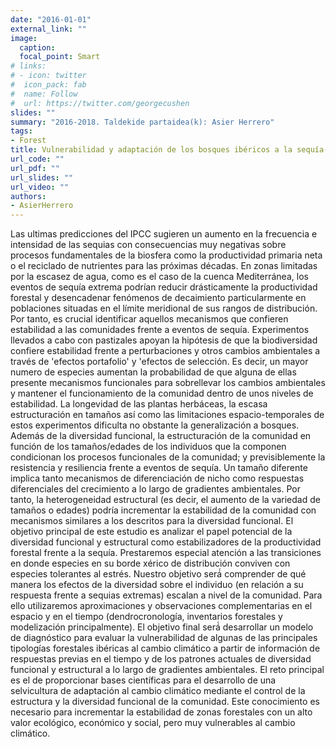 ```yaml
---
date: "2016-01-01"
external_link: ""
image:
  caption:
  focal_point: Smart
# links:
# - icon: twitter
#  icon_pack: fab
#  name: Follow
#  url: https://twitter.com/georgecushen
slides: ""
summary: "2016-2018. Taldekide partaidea(k): Asier Herrero"
tags:
- Forest
title: Vulnerabilidad y adaptación de los bosques ibéricos a la sequía- una aproximación multi-escala basada en la dendroecología, inventarios forestales y modelización (CGL2015-69186-C2-2-R).
url_code: ""
url_pdf: ""
url_slides: ""
url_video: ""
authors: 
- AsierHerrero
---
```


Las ultimas predicciones del IPCC sugieren un aumento en la frecuencia e intensidad de las sequias con consecuencias muy negativas sobre procesos fundamentales de la biosfera como la productividad primaria neta o el reciclado de nutrientes para las próximas décadas. En zonas limitadas por la escasez de agua, como es el caso de la cuenca Mediterránea, los eventos de sequía extrema podrían reducir drásticamente la productividad forestal y desencadenar fenómenos de decaimiento particularmente en poblaciones situadas en el límite meridional de sus rangos de distribución. Por tanto, es crucial identificar aquellos mecanismos que confieren estabilidad a las comunidades frente a eventos de sequía. Experimentos llevados a cabo con pastizales apoyan la hipótesis de que la biodiversidad confiere estabilidad frente a perturbaciones y otros cambios ambientales a través de 'efectos portafolio' y 'efectos de selección. Es decir, un mayor numero de especies aumentan la probabilidad de que alguna de ellas presente mecanismos funcionales para sobrellevar los cambios ambientales y mantener el funcionamiento de la comunidad dentro de unos niveles de estabilidad. La longevidad de las plantas herbáceas, la escasa estructuración en tamaños así como las limitaciones espacio-temporales de estos experimentos dificulta no obstante la generalización a bosques. Además de la diversidad funcional, la estructuración de la comunidad en función de los tamaños/edades de los individuos que la componen condicionan los procesos funcionales de la comunidad; y previsiblemente la resistencia y resiliencia frente a eventos de sequía. Un tamaño diferente implica tanto mecanismos de diferenciación de nicho como respuestas diferenciales del crecimiento a lo largo de gradientes ambientales. Por tanto, la heterogeneidad estructural (es decir, el aumento de la variedad de tamaños o edades) podría incrementar la estabilidad de la comunidad con mecanismos similares a los descritos para la diversidad funcional. El objetivo principal de este estudio es analizar el papel potencial de la diversidad funcional y estructural como estabilizadores de la productividad forestal frente a la sequía. Prestaremos especial atención a las transiciones en donde especies en su borde xérico de distribución conviven con especies tolerantes al estrés. Nuestro objetivo será́ comprender de qué manera los efectos de la diversidad sobre el individuo (en relación a su respuesta frente a sequias extremas) escalan a nivel de la comunidad. Para ello utilizaremos aproximaciones y observaciones complementarias en el espacio y en el tiempo (dendrocronología, inventarios forestales y modelización principalmente). El objetivo final será́ desarrollar un modelo de diagnóstico para evaluar la vulnerabilidad de algunas de las principales tipologías forestales ibéricas al cambio climático a partir de información de respuestas previas en el tiempo y de los patrones actuales de diversidad funcional y estructural a lo largo de gradientes ambientales. El reto principal es el de proporcionar bases científicas para el desarrollo de una selvicultura de adaptación al cambio climático mediante el control de la estructura y la diversidad funcional de la comunidad. Este conocimiento es necesario para incrementar la estabilidad de zonas forestales con un alto valor ecológico, económico y social, pero muy vulnerables al cambio climático. 
